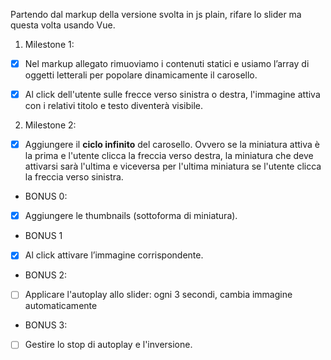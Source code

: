 Partendo dal markup della versione svolta in js plain, rifare lo slider ma questa volta usando Vue.

1. Milestone 1:

- [x] Nel markup allegato rimuoviamo i contenuti statici e usiamo l’array di oggetti letterali per popolare dinamicamente il carosello.

- [x] Al click dell'utente sulle frecce verso sinistra o destra, l'immagine attiva con i relativi titolo e testo diventerà visibile.

2. Milestone 2:
- [x] Aggiungere il **ciclo infinito** del carosello. Ovvero se la miniatura attiva è la prima e l'utente clicca la freccia verso destra, la miniatura che deve attivarsi sarà l'ultima e viceversa per l'ultima miniatura se l'utente clicca la freccia verso sinistra.

- BONUS 0:

- [x] Aggiungere le thumbnails (sottoforma di miniatura).

- BONUS 1

- [x] Al click attivare l’immagine corrispondente.

- BONUS 2:

- [ ] Applicare l'autoplay allo slider: ogni 3 secondi, cambia immagine automaticamente

- BONUS 3:

- [ ] Gestire lo stop di autoplay e l'inversione.